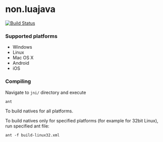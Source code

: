 # non.luajava #
[![Build Status](https://travis-ci.org/non2d/non.luajava.svg?branch=master)](https://travis-ci.org/non2d/non.luajava)

### Supported platforms ###

* Windows
* Linux
* Mac OS X
* Android
* iOS

### Compiling ###

Navigate to `jni/` directory and execute

```shell
ant
```

To build natives for all platforms.

To build natives only for specified platforms (for example for 32bit Linux), run specified ant file:

```shell
ant -f build-linux32.xml
```
